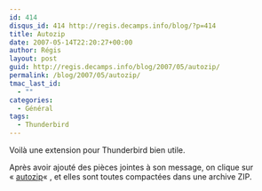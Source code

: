 ```yaml
---
id: 414
disqus_id: 414 http://regis.decamps.info/blog/?p=414
title: Autozip
date: 2007-05-14T22:20:27+00:00
author: Régis
layout: post
guid: http://regis.decamps.info/blog/2007/05/autozip/
permalink: /blog/2007/05/autozip/
tmac_last_id:
  - ""
categories:
  - Général
tags:
  - Thunderbird
---
```

Voilà une extension pour Thunderbird bien utile. 

Après avoir ajouté des pièces jointes à son message, on clique sur « [autozip](https://addons.mozilla.org/en-US/thunderbird/addon/4003)« , et elles sont toutes compactées dans une archive ZIP.
